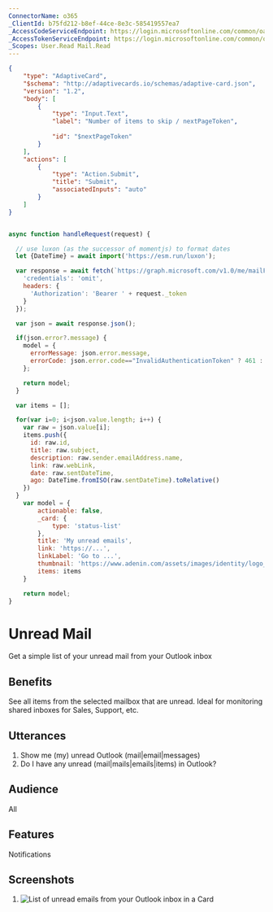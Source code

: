 ```yaml
---
ConnectorName: o365
_ClientId: b75fd212-b8ef-44ce-8e3c-585419557ea7
_AccessCodeServiceEndpoint: https://login.microsoftonline.com/common/oauth2/v2.0/authorize
_AccessTokenServiceEndpoint: https://login.microsoftonline.com/common/oauth2/v2.0/token
_Scopes: User.Read Mail.Read
---
```

```json adaptive-form {"run_on_load":true}
{
    "type": "AdaptiveCard",
    "$schema": "http://adaptivecards.io/schemas/adaptive-card.json",
    "version": "1.2",
    "body": [
        {
            "type": "Input.Text",
            "label": "Number of items to skip / nextPageToken",
           
            "id": "$nextPageToken"
        }
    ],
    "actions": [
        {
            "type": "Action.Submit",
            "title": "Submit",
            "associatedInputs": "auto"
        }
    ]
}
```
```javascript connector

async function handleRequest(request) {

  // use luxon (as the successor of momentjs) to format dates
  let {DateTime} = await import('https://esm.run/luxon');

  var response = await fetch(`https://graph.microsoft.com/v1.0/me/mailFolders/Inbox/messages?$filter=isRead ne true&$skip=${request['$nextPageToken']}`, { 
    'credentials': 'omit',
    headers: {    
      'Authorization': 'Bearer ' + request._token
    }
  });

  var json = await response.json();

  if(json.error?.message) {
    model = {
      errorMessage: json.error.message,
      errorCode: json.error.code=="InvalidAuthenticationToken" ? 461 : 500
    };

    return model;
  } 

  var items = [];

  for(var i=0; i<json.value.length; i++) {
    var raw = json.value[i];
    items.push({
      id: raw.id,
      title: raw.subject,
      description: raw.sender.emailAddress.name,
      link: raw.webLink,
      date: raw.sentDateTime,
      ago: DateTime.fromISO(raw.sentDateTime).toRelative()
    })
  }
    var model = {
        actionable: false,
        _card: {
            type: 'status-list'
        },
        title: 'My unread emails',
        link: 'https://...',
        linkLabel: 'Go to ...',
        thumbnail: 'https://www.adenin.com/assets/images/identity/logo_adenin.svg',
        items: items
    }

    return model;
}

```

# Unread Mail

Get a simple list of your unread mail from your Outlook inbox

## Benefits

See all items from the selected mailbox that are unread. Ideal for monitoring shared inboxes for Sales, Support, etc.

## Utterances

1. Show me (my) unread Outlook (mail|email|messages)
2. Do I have any unread (mail|mails|emails|items) in Outlook?

## Audience

All

## Features

Notifications

## Screenshots

1. ![List of unread emails from your Outlook inbox in a Card](https://www.adenin.com/assets/images/wp-images/2020/06/2020-06-26_20-15-54.png)
